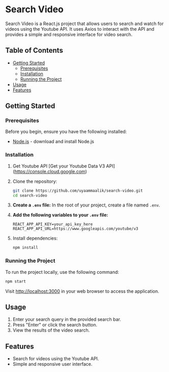 # Search Video

Search Video is a React.js project that allows users to search and watch for videos using the Youtube API. It uses Axios to interact with the API and provides a simple and responsive interface for video search.

## Table of Contents

- [Getting Started](#getting-started)
  - [Prerequisites](#prerequisites)
  - [Installation](#installation)
  - [Running the Project](#running-the-project)
- [Usage](#usage)
- [Features](#features)

## Getting Started

### Prerequisites

Before you begin, ensure you have the following installed:

- [Node.js](https://nodejs.org/) - download and install Node.js

### Installation

1. Get Youtube API
   [Get your Youtube Data V3 API] (https://console.cloud.google.com)

2. Clone the repository:

   ```bash
   git clone https://github.com/uyaammaalik/search-video.git
   cd search-video

   ```
3. **Create a `.env` file:**
   In the root of your project, create a file named `.env`.

4. **Add the following variables to your `.env` file:**

   ```env
   REACT_APP_API_KEY=your_api_key_here
   REACT_APP_API_URL=https://www.googleapis.com/youtube/v3

   ```

5. Install dependencies:

   ```bash
   npm install

   ```

### Running the Project

To run the project locally, use the following command:

```bash
npm start

```

Visit [http://localhost:3000](http://localhost:3000) in your web browser to access the application.

## Usage

1. Enter your search query in the provided search bar.
2. Press "Enter" or click the search button.
3. View the results of the video search.

## Features

- Search for videos using the Youtube API.
- Simple and responsive user interface.
